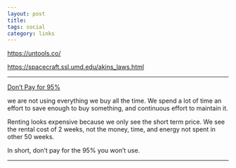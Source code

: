 ```yaml
---
layout: post
title:  
tags: social
category: links
--- 
```


https://untools.co/


https://spacecraft.ssl.umd.edu/akins_laws.html


---


[Don’t Pay for 95%](https://5kids1condo.com/dont-pay-for-95/)

we are not using everything we buy all the time. We spend a lot of time an effort to save enough to buy something, and continuous effort to maintain it. 

Renting looks expensive because we only see the short term price. We see the rental cost of 2 weeks, not the money, time, and energy not spent in other 50 weeks.

In short, don’t pay for the 95% you won’t use. 

---

